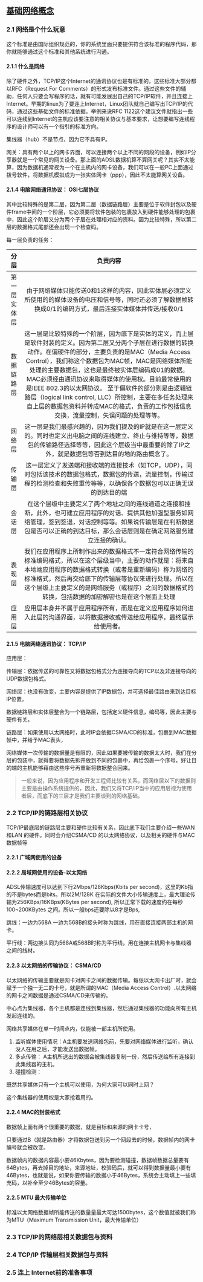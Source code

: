 ## [基础网络概念](http://linux.vbird.org/linux_server/0110network_basic.php#whatisnetwork_comps)

### 2.1 网络是个什么玩意

这个标准是由国际组织规范的，你的系统里面只要提供符合该标准的程序代码，那你就能够通过这个标准和其他系统进行沟通。

#### 2.1.1 什么是网络



除了硬件之外，TCP/IP这个Internet的通讯协议也是有标准的，这些标准大部分都以RFC（Request For Comments）的形式发布标准文件。通过这些文件的辅助，任何人只要会写程序的话，就有可能发展出自己的TCP/IP软件，并且连接上Internet。早期的linux为了要连上Internet，Linux团队就自己编写出TCP/IP的代码，通过这些基础文件的标准依据。举例来说RFC 1122这个建议文件就指出一些可以连线到Internet的主机应该要注意的相关协议与基本要求，让想要编写连线程序的设计师可以有一个指引的标准方向。

集线器（hub）不是节点，因为它不具有IP。

网关：具有两个以上的网卡界面，可以连接两个以上不同的网段的设备，例如IP分享器就是一个常见的网关设备。那上面的ADSL数据机算不算网关呢？其实不太能算，因为数据机通常视为一个在主机内的网卡设备，我们可以在一般PC上面通过拨号软件，将数据机模拟成为一张实体网卡（ppp），因此不太能算网关设备。

#### 2.1.4 电脑网络通讯协议： OSI七层协议

其中比较特殊的是第二层，因为第二层（数据链路层）主要是位于软件封包以及硬件frame中间的一个阶层，它必须要将软件包装的包裹放入到硬件能够处理的包裹中，因此这个阶层又分为两个子层在处理相对应的资料。因为比较特殊，所以第二层的数据格式尾部还会出现一个检查码。

每一层负责的任务：

|     分层      |                           负责内容                           |
| :-----------: | :----------------------------------------------------------: |
| 第一层 实体层 | 由于网络媒体只能传送0和1这样的内容，因此实体层必须定义所使用的的媒体设备的电压和信号等，同时还必须了解数据帧转换成0/1的编码方式，最后连接实体媒体并传送/接收0/1 |
|  数据链路层   | 这一层是比较特殊的一个阶层，因为底下是实体的定义，而上层是软件封装的定义。因为第二层又分两个子层在进行数据的转换动作。在偏硬件的部分，主要负责的是MAC（Media Access Control），我们称这个数据包为MAC帧，MAC是网络媒体所能处理的主要数据包，这也是最终被实体层编码成01的数据。MAC必须经由通讯协议来取得媒体的使用权。目前最常使用的是IEEE 802.3的以太网协议。  至于偏软件的部分则是由逻辑链路层（logical link control, LLC）所控制，主要在多任务处理来自上层的数据包资料并转成MAC的格式，负责的工作包括信息交换，流量控制，失误问题的处理等等。 |
|    网络层     | 这一层是我们最感兴趣的，因为我们提及的IP就是在这一层定义的。同时也定义出电脑之间的连线建立、终止与维持等等，数据包的传输路径选择等等，因此这个层级当中最重要的除了IP之外，就是数据包等否到达目的地的路由概念了。 |
|    传输层     | 这一层定义了发送端和接收端的连接技术（如TCP，UDP），同时包括该技术的数据包格式，数据包的传送，流量控制，传输过程的检测检查和失败重传等等，以确保各个数据包可以正确无误的到达目的端 |
|    会话层     | 在这个层级中主要定义了两个地址之间的连线通道之连接和挂断，此外，也可建立应用程序的对话、提供其他加强型服务如网络管理，签到签退，对话控制等等。如果说传输层是在判断数据包是否可以正确的到达目标，那么会话层则是在确定网路服务建立连接的确认。 |
|    表现层     | 我们在应用程序上所制作出来的数据格式不一定符合网络传输的标准编码格式，所以在这个层级当中，主要的动作就是：将来自本地端应用程序的数据格式转换（或者是重新编码）称为网络的标准格式，然后再交给底下的传输层等协议来进行处理。所以在这个层级上主要定义的是网络服务（或程序）之间的数据格式的转换，包括数据的加密解密也是在这个层面上处理 |
|    应用层     | 应用层本身并不属于应用程序所有，而是在定义应用程序如何进入此层的沟通界面，以将数据接收或传送给应用程序，最终展示给使用者。 |

#### 2.1.5 电脑网络通讯协议： TCP/IP

应用层：

传输层：依据传送的可靠性又将数据包格式分为连接导向的TCP以及非连接导向的UDP数据包格式。

网络层：也没有改变，主要内容是提供了IP数据包，并可选择最佳路由来到达目标IP位置。

数据链路层和实体层整合为一个链路层，包括定义硬件信息，编码等，因此主要与硬件有关。

链路层：如果使用以太网络时，此时IP会依据CSMA/CD的标准，包裹到MAC数据帧中，并给予MAC表头，

网络媒体一次传输的数据量是有限的，因此如果要被传输的数据太大时，我们在分层的包装中，就得要将数据先拆开放到不同的包裹中，再给包裹一个序号，好让目的端的主机能够藉由这些序号再重新将数据整合回来。

> 一般来说，因为应用程序和开发工程师比较有关系，而网络层以下的数据则主要是由操作系统提供的，因此，我们又将TCP/IP当中的应用层视为使用者层，而底下的三层才是我们主要谈到的网络基础。

### 2.2 TCP/IP的链路层相关协议

TCP/IP最底层的链路层主要和硬件比较有关系，因此底下我们主要介绍一些WAN 和LAN 的硬件。同时会介绍CSMA/CD 的以太网络协议，以及相关的硬件与MAC数据帧等

#### 2.2.1 广域网使用的设备

#### 2.2.2 局域网使用的设备-以太网络

ADSL传输速度可以达到下行2Mbps/128Kbps(Kbits per second)，这里的Kb指的不是bytes而是bits。所以2M/128K 在实际的文件大小传输速度上，最大理论传输为256KBps/16KBps(KBytes per second), 所以正常下载的速度约在每秒100~200KBytes 之间。所以一般bps还要除以8才是Bps,

跳线：一边为568A 一边为568B的接头时称为跳线，用在直接连接两部主机的网卡。

平行线：两边接头同为568A或568B时称为平行线，用在连接主机网卡与集线器之间的线材。

#### 2.2.3 以太网络的传输协议： CSMA/CD

以太网络的传输主要就是网卡对网卡之间的数据传输。每张以太网卡出厂时，就会赋予一个独一无二的卡号，就是所谓的MAC（Media Access Control）.以太网络的网卡之间数据是通过CSMA/CD来传输的。

中心点为集线器，各个主机都是连线到集线器，然后通过集线器的功能向所有主机发起连线的。

网络共享媒体在单一时间点内，仅能被一部主机所使用。

1. 监听媒体使用情况：A主机要发送网络包前，先要对网络媒体进行监听，确认没人在用之后，才能发送出数据帧。
2. 多点传输： A主机所送出的数据会被集线器复制一份，然后传送给所有连接到此集线器的主机。
3. 碰撞检测：

既然共享媒体只有一个主机可以使用，为何大家可以同时上网？

这个集线器的使用权是大家抢着用的。

#### 2.2.4 MAC的封装格式

数据帧上面有两个很重要的数据，就是目标和来源的网卡卡号，

只要通过B（就是路由器）才将数据包送到另一个网段去的时候，数据帧内的网卡编号就会被改变。

数据帧内的数据内容最小要46Kbytes，因为要检测碰撞，数据帧数据总量要有64Bytes，再去掉目的地址，来源地址，校验码后，就可以得到数据量最小要有46Bytes，也就是说，如果你要传输的数据小于46Bytes，系统会主动填上一些填充码，以补全至少46Bytes的容量。

#### 2.2.5 MTU 最大传输单位

标准以太网络数据帧所能传送的数量量最大可达1500bytes，这个数值就被我们称为MTU（Maximum Transmission Unit，最大传输单位）



























### 2.3 TCP/IP的网络层相关数据包与资料

### 2.4 TCP/IP 传输层相关数据包与资料

### 2.5 连上 Internet前的准备事项